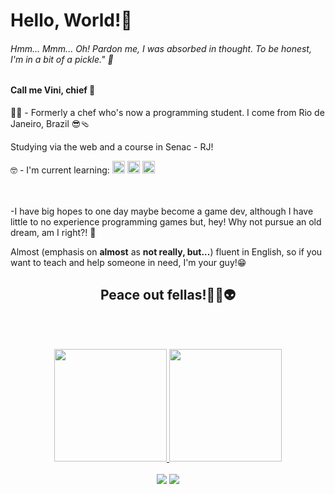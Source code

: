 <h1>Hello, World!👋</h1>

<h6><i>Hmm... Mmm... Oh! Pardon me, I was absorbed in thought. To be honest, I'm in a bit of a pickle."</i> 🧅</h6>

<h4>Call me Vini, chief 🫡</h4>

👨‍🍳 - Formerly a chef who's now a programming student. I come from Rio de Janeiro, Brazil 😎🩴
 
 Studying via the web and a course in Senac - RJ!

<div>
🤓 - I'm current learning:
            <img width="20em" src="https://cdn.jsdelivr.net/gh/devicons/devicon/icons/html5/html5-plain.svg" />
            <img width="20em" src="https://cdn.jsdelivr.net/gh/devicons/devicon/icons/css3/css3-plain.svg" />            
            <img width="20em" src="https://cdn.jsdelivr.net/gh/devicons/devicon/icons/javascript/javascript-plain.svg" />
</div>          
<br><br>

 -I have big hopes to one day maybe become a game dev, although I have little to no experience programming games but, hey! Why not pursue an old dream, am I right?! 👾

Almost (emphasis on **almost** as **not really, but...**) fluent in English, so if you want to teach and help someone in need, I'm your guy!😁

<h2 align="center">
 Peace out fellas!✌🏻👽
</h2>

<br><br>

<div align="center">
   <a href="https://github.com/zoomviex">
     <img height="180em" src="https://github-readme-stats.vercel.app/api?username=zoomviex&count_private=true&theme=dracula&show_icons=true" />
     <img height="180em" src="https://github-readme-stats.vercel.app/api/top-langs/?username=zoomviex&theme=dracula&layout=compact" />
   </a>
   <br><br>
   <a href = "mailto:agvazvinicius@gmail.com"><img src="https://img.shields.io/badge/Gmail-D14836?style=for-the-badge&logo=gmail&logoColor=white" target="_blank"></a>
   <a href="https://www.linkedin.com/in/vinicius-a-g-vaz-122596254" target="_blank"><img src="https://img.shields.io/badge/-LinkedIn-%230077B5?style=for-the-badge&logo=linkedin&logoColor=white" target="_blank"></a>   
</div>

